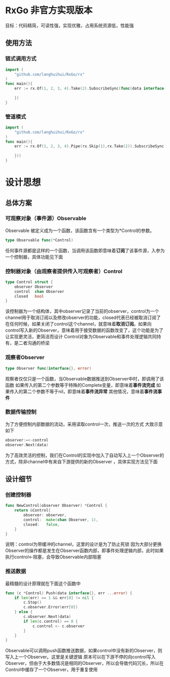 # RxGo 非官方实现版本

目标：代码精简，可读性强，实现优雅，占用系统资源低，性能强

## 使用方法
### 链式调用方式
```go
import (
    "github.com/langhuihui/RxGo/rx"
)
func main(){
    err := rx.Of(1, 2, 3, 4).Take(2).SubscribeSync(func(data interface{}) {
        
    })
}
```
### 管道模式
```go
import (
    "github.com/langhuihui/RxGo/rx"
)
func main(){
    err := rx.Of(1, 2, 3, 4).Pipe(rx.Skip(1),rx.Take(2)).SubscribeSync(func(data interface{}) {
        
    }))
}
```

# 设计思想
## 总体方案
### 可观察对象（事件源）Observable
Observable 被定义成为一个函数，该函数含有一个类型为*Control的参数。
```go
type Observable func(*Control)
```
任何事件源都是这样的一个函数，当调用该函数即意味着**订阅**了该事件源，入参为一个控制器，具体功能见下面

### 控制器对象（由观察者提供传入可观察者）Control
```go
type Control struct {
	observer Observer
	control  chan Observer
	closed   bool
}
```
该控制器为一个结构体，其中observer记录了当前的observer，control为一个channel用于取消订阅以及修改observer的功能，closed代表已经被取消订阅了
在任何时候，如果关闭了control这个channel，就意味着**取消订阅**。如果向control写入新的Observer，意味着用于接受数据的函数改变了，这个功能是为了让实现更灵活，更简洁而设计
Control对象为Observable和事件处理逻辑共同持有，是二者沟通的桥梁

### 观察者Observer
```go
type Observer func(interface{}, error)
```
观察者仅仅只是一个函数，当Observable数据推送到Observer中时，即调用了该函数
如果传入的第二个参数等于特殊的Complete变量，即意味着**事件流完成**
如果传入的第二个参数不等于nil，即意味着**事件流异常**
其他情况，意味着**事件流事件**

### 数据传输控制
为了方便控制内部数据的流动，采用读取control一次，推送一次的方式
大致示意如下
```go
observer:=<-control
observer.Next(data)
```
为了高效灵活的控制，我们在Control的实现中加入了自动写入上一个Observer的方式，除非channel中有来自下游提供的新的Observer
，具体实现方法见下面

## 设计细节 
### 创建控制器
```go
func NewControl(observer Observer) *Control {
	return &Control{
		observer: observer,
		control:  make(chan Observer, 1),
		closed:   false,
	}
}
```
说明：control为带缓冲的channel，这里的设计是为了防止死锁
因为大部分更换Observer的操作都是发生在Observer函数内部，即事件处理逻辑内部，此时如果执行control<-阻塞，会导致Observable内部阻塞

### 推送数据
最精髓的设计原理就在下面这个函数中
```go
func (c *Control) Push(data interface{}, err ...error) {
	if len(err) == 1 && err[0] != nil {
		c.Stop()
		c.observer.Error(err[0])
	} else {
		c.observer.Next(data)
		if len(c.control) == 0 {
			c.control <- c.observer
		}
	}
}
```
Observable可以调用push函数推送数据，如果control中没有新的Observer，则写入上一个Observer。这里是关键逻辑
原本可以在下游不停的向control写入Observer，但由于大多数情况是相同的Observer，所以会导致代码冗长，所以在Control中缓存了一个Observer，用于重复使用